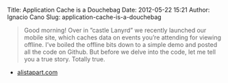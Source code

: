 Title: Application Cache is a Douchebag
Date: 2012-05-22 15:21
Author: Ignacio Cano
Slug: application-cache-is-a-douchebag

> Good morning! Over in ”castle Lanyrd” we recently launched our mobile
> site, which caches data on events you’re attending for viewing
> offline. I’ve boiled the offline bits down to a simple demo and posted
> all the code on Github. But before we delve into the code, let me tell
> you a true story. Totally true.

- [alistapart.com][]

  [alistapart.com]: http://www.alistapart.com/articles/application-cache-is-a-douchebag/
    "Application Cache is a Douchebag"
